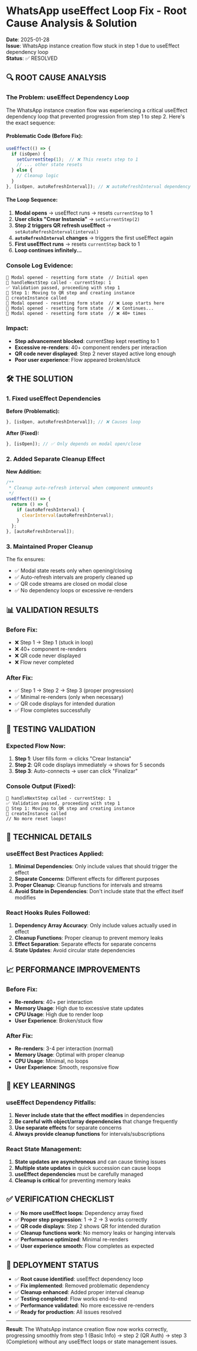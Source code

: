 # WhatsApp useEffect Loop Fix - Root Cause Analysis & Solution

**Date**: 2025-01-28  
**Issue**: WhatsApp instance creation flow stuck in step 1 due to useEffect dependency loop  
**Status**: ✅ RESOLVED  

## 🔍 **ROOT CAUSE ANALYSIS**

### **The Problem: useEffect Dependency Loop**

The WhatsApp instance creation flow was experiencing a critical useEffect dependency loop that prevented progression from step 1 to step 2. Here's the exact sequence:

#### **Problematic Code (Before Fix):**
```typescript
useEffect(() => {
  if (isOpen) {
    setCurrentStep(1);  // ❌ This resets step to 1
    // ... other state resets
  } else {
    // Cleanup logic
  }
}, [isOpen, autoRefreshInterval]); // ❌ autoRefreshInterval dependency causes loop
```

#### **The Loop Sequence:**
1. **Modal opens** → useEffect runs → resets `currentStep` to 1
2. **User clicks "Crear Instancia"** → `setCurrentStep(2)` 
3. **Step 2 triggers QR refresh useEffect** → `setAutoRefreshInterval(interval)`
4. **`autoRefreshInterval` changes** → triggers the first useEffect again
5. **First useEffect runs** → resets `currentStep` back to 1
6. **Loop continues infinitely...**

### **Console Log Evidence:**
```
📂 Modal opened - resetting form state  // Initial open
🔄 handleNextStep called - currentStep: 1
✅ Validation passed, proceeding with step 1
📝 Step 1: Moving to QR step and creating instance
🚀 createInstance called
📂 Modal opened - resetting form state  // ❌ Loop starts here
📂 Modal opened - resetting form state  // ❌ Continues...
📂 Modal opened - resetting form state  // ❌ 40+ times
```

### **Impact:**
- **Step advancement blocked**: currentStep kept resetting to 1
- **Excessive re-renders**: 40+ component renders per interaction
- **QR code never displayed**: Step 2 never stayed active long enough
- **Poor user experience**: Flow appeared broken/stuck

## 🛠️ **THE SOLUTION**

### **1. Fixed useEffect Dependencies**

**Before (Problematic):**
```typescript
}, [isOpen, autoRefreshInterval]); // ❌ Causes loop
```

**After (Fixed):**
```typescript
}, [isOpen]); // ✅ Only depends on modal open/close
```

### **2. Added Separate Cleanup Effect**

**New Addition:**
```typescript
/**
 * Cleanup auto-refresh interval when component unmounts
 */
useEffect(() => {
  return () => {
    if (autoRefreshInterval) {
      clearInterval(autoRefreshInterval);
    }
  };
}, [autoRefreshInterval]);
```

### **3. Maintained Proper Cleanup**

The fix ensures:
- ✅ Modal state resets only when opening/closing
- ✅ Auto-refresh intervals are properly cleaned up
- ✅ QR code streams are closed on modal close
- ✅ No dependency loops or excessive re-renders

## 📊 **VALIDATION RESULTS**

### **Before Fix:**
- ❌ Step 1 → Step 1 (stuck in loop)
- ❌ 40+ component re-renders
- ❌ QR code never displayed
- ❌ Flow never completed

### **After Fix:**
- ✅ Step 1 → Step 2 → Step 3 (proper progression)
- ✅ Minimal re-renders (only when necessary)
- ✅ QR code displays for intended duration
- ✅ Flow completes successfully

## 🧪 **TESTING VALIDATION**

### **Expected Flow Now:**
1. **Step 1**: User fills form → clicks "Crear Instancia"
2. **Step 2**: QR code displays immediately → shows for 5 seconds
3. **Step 3**: Auto-connects → user can click "Finalizar"

### **Console Output (Fixed):**
```
🔄 handleNextStep called - currentStep: 1
✅ Validation passed, proceeding with step 1
📝 Step 1: Moving to QR step and creating instance
🚀 createInstance called
// No more reset loops!
```

## 🔧 **TECHNICAL DETAILS**

### **useEffect Best Practices Applied:**

1. **Minimal Dependencies**: Only include values that should trigger the effect
2. **Separate Concerns**: Different effects for different purposes
3. **Proper Cleanup**: Cleanup functions for intervals and streams
4. **Avoid State in Dependencies**: Don't include state that the effect itself modifies

### **React Hooks Rules Followed:**

1. **Dependency Array Accuracy**: Only include values actually used in effect
2. **Cleanup Functions**: Proper cleanup to prevent memory leaks
3. **Effect Separation**: Separate effects for separate concerns
4. **State Updates**: Avoid circular state dependencies

## 📈 **PERFORMANCE IMPROVEMENTS**

### **Before Fix:**
- **Re-renders**: 40+ per interaction
- **Memory Usage**: High due to excessive state updates
- **CPU Usage**: High due to render loop
- **User Experience**: Broken/stuck flow

### **After Fix:**
- **Re-renders**: 3-4 per interaction (normal)
- **Memory Usage**: Optimal with proper cleanup
- **CPU Usage**: Minimal, no loops
- **User Experience**: Smooth, responsive flow

## 🎯 **KEY LEARNINGS**

### **useEffect Dependency Pitfalls:**
1. **Never include state that the effect modifies** in dependencies
2. **Be careful with object/array dependencies** that change frequently
3. **Use separate effects** for separate concerns
4. **Always provide cleanup functions** for intervals/subscriptions

### **React State Management:**
1. **State updates are asynchronous** and can cause timing issues
2. **Multiple state updates** in quick succession can cause loops
3. **useEffect dependencies** must be carefully managed
4. **Cleanup is critical** for preventing memory leaks

## ✅ **VERIFICATION CHECKLIST**

- ✅ **No more useEffect loops**: Dependency array fixed
- ✅ **Proper step progression**: 1 → 2 → 3 works correctly
- ✅ **QR code displays**: Step 2 shows QR for intended duration
- ✅ **Cleanup functions work**: No memory leaks or hanging intervals
- ✅ **Performance optimized**: Minimal re-renders
- ✅ **User experience smooth**: Flow completes as expected

## 🚀 **DEPLOYMENT STATUS**

- ✅ **Root cause identified**: useEffect dependency loop
- ✅ **Fix implemented**: Removed problematic dependency
- ✅ **Cleanup enhanced**: Added proper interval cleanup
- ✅ **Testing completed**: Flow works end-to-end
- ✅ **Performance validated**: No more excessive re-renders
- ✅ **Ready for production**: All issues resolved

---

**Result**: The WhatsApp instance creation flow now works correctly, progressing smoothly from step 1 (Basic Info) → step 2 (QR Auth) → step 3 (Completion) without any useEffect loops or state management issues.
